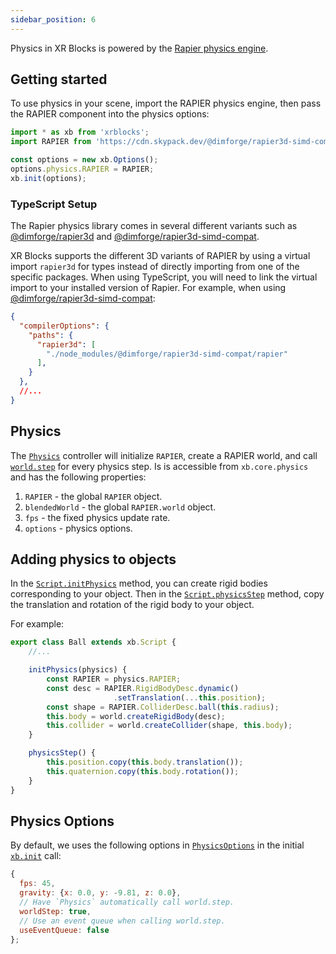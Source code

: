 ```yaml
---
sidebar_position: 6
---
```


Physics in XR Blocks is powered by the [Rapier physics engine](https://rapier.rs/).

## Getting started

To use physics in your scene, import the RAPIER physics engine, then pass the RAPIER component into the physics options:
```javascript
import * as xb from 'xrblocks';
import RAPIER from 'https://cdn.skypack.dev/@dimforge/rapier3d-simd-compat@0.17.0';

const options = new xb.Options();
options.physics.RAPIER = RAPIER;
xb.init(options);
```

### TypeScript Setup
The Rapier physics library comes in several different variants such as [@dimforge/rapier3d](https://www.npmjs.com/package/@dimforge/rapier3d) and [@dimforge/rapier3d-simd-compat](https://www.npmjs.com/package/@dimforge/rapier3d-simd-compat).

XR Blocks supports the different 3D variants of RAPIER by using a virtual import `rapier3d` for types instead of directly importing from one of the specific packages. When using TypeScript, you will need to link the virtual import to your installed version of Rapier. For example, when using [@dimforge/rapier3d-simd-compat](https://www.npmjs.com/package/@dimforge/rapier3d-simd-compat):

```json title="tsconfig.json"
{
  "compilerOptions": {
    "paths": {
      "rapier3d": [
        "./node_modules/@dimforge/rapier3d-simd-compat/rapier"
      ],
    }
  },
  //...
}
```


## Physics

The [`Physics`](/api/classes/Physics) controller will initialize `RAPIER`, create a RAPIER world, and call [`world.step`](https://rapier.rs/javascript3d/classes/World.html#step) for every physics step.
Is is accessible from `xb.core.physics` and has the following properties:
1. `RAPIER` - the global `RAPIER` object.
2. `blendedWorld` - the global `RAPIER.world` object.
3. `fps` - the fixed physics update rate.
4. `options` - physics options.

## Adding physics to objects
In the [`Script.initPhysics`](/api/classes/Script#initphysics) method, you can create rigid bodies corresponding to your object.
Then in the [`Script.physicsStep`](/api/classes/Script#physicsStep) method, copy the translation and rotation of the rigid body to your object.

For example:
```js
export class Ball extends xb.Script {
    //...

    initPhysics(physics) {
        const RAPIER = physics.RAPIER;
        const desc = RAPIER.RigidBodyDesc.dynamic()
                       .setTranslation(...this.position);
        const shape = RAPIER.ColliderDesc.ball(this.radius);
        this.body = world.createRigidBody(desc);
        this.collider = world.createCollider(shape, this.body);
    }

    physicsStep() {
        this.position.copy(this.body.translation());
        this.quaternion.copy(this.body.rotation());
    }
}
```

## Physics Options

By default, we uses the following options in [`PhysicsOptions`](/api/classes/PhysicsOptions) in the initial [`xb.init`](/api/functions/init) call:
```js
{
  fps: 45,
  gravity: {x: 0.0, y: -9.81, z: 0.0},
  // Have `Physics` automatically call world.step.
  worldStep: true,
  // Use an event queue when calling world.step.
  useEventQueue: false
};
```
